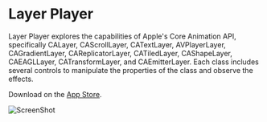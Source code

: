 # Layer Player

Layer Player explores the capabilities of Apple's Core Animation API, specifically CALayer, CAScrollLayer, CATextLayer, AVPlayerLayer, CAGradientLayer, CAReplicatorLayer, CATiledLayer, CAShapeLayer, CAEAGLLayer, CATransformLayer, and CAEmitterLayer. Each class includes several controls to manipulate the properties of the class and observe the effects.

Download on the [App Store](https://itunes.apple.com/app/layer-player/id949768742).

![ScreenShot](/Assets/CALayerTour.png)
